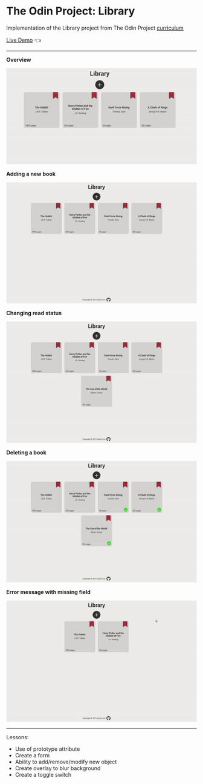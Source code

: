 # The Odin Project: Library

Implementation of the Library project from The Odin Project [curriculum](https://www.theodinproject.com/)

[Live Demo](http://gavinslim.com/odin-library/) :point_left:

---

**Overview**

![intro gif](image/intro.gif)

**Adding a new book**

![new book gif](image/new-book.gif)

**Changing read status**

![read gif](image/read.gif)

**Deleting a book**

![delete gif](image/delete.gif)

**Error message with missing field** 

![error gif](image/error-msg.gif)

---

Lessons:
- Use of prototype attribute
- Create a form 
- Ability to add/remove/modify new object
- Create overlay to blur background
- Create a toggle switch
